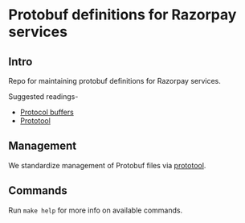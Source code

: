 # Protobuf definitions for Razorpay services

## Intro
Repo for maintaining protobuf definitions for Razorpay services.

Suggested readings-
- [Protocol buffers](https://github.com/protocolbuffers/protobuf)
- [Prototool](https://github.com/uber/prototool)

## Management
We standardize management of Protobuf files via [prototool](https://github.com/uber/prototool).

## Commands
Run `make help` for more info on available commands.
